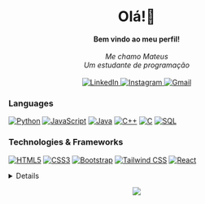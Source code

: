 <h1 align="center">Olá!👋</h1>

<p align="center">
    <b>Bem vindo ao meu perfil!</b><br><br>
    <i>
        Me chamo Mateus<br>
        Um estudante de programação<br>
    </i><br>
    <a href="https://www.linkedin.com/in/mateus-soares-8a583020b/">
        <img src="https://img.shields.io/badge/LinkedIn-blue?style=flat-square&logo=linkedin" alt="LinkedIn">
    </a>
    <a href="https://www.instagram.com/soares_matthew/">
        <img src="https://img.shields.io/badge/Instagram-E4405F?style=flat-square&logo=instagram&logoColor=white" alt="Instagram">
    </a>
    <a href="mailto:mateusviniciussoaresdasilva@gmail.com">
        <img src="https://img.shields.io/badge/Gmail-D14836?style=flat-square&logo=gmail&logoColor=white" alt="Gmail">
    </a>
</p>

### Languages
[![Python](https://img.shields.io/badge/python-black?style=for-the-badge&logo=python)](https://github.com/MateusS0ares)
[![JavaScript](https://img.shields.io/badge/javascript-black?style=for-the-badge&logo=javascript)](https://github.com/MateusS0ares)
[![Java](https://img.shields.io/badge/java-black?style=for-the-badge&logo=openjdk)](https://github.com/MateusS0ares)
[![C++](https://img.shields.io/badge/c++-black?style=for-the-badge&logo=cplusplus)](https://github.com/MateusS0ares)
[![C](https://img.shields.io/badge/c-black?style=for-the-badge&logo=c)](https://github.com/MateusS0ares)
[![SQL](https://img.shields.io/badge/sql-black?style=for-the-badge&logo=mysql)](https://github.com/MateusS0ares)

### Technologies & Frameworks
[![HTML5](https://img.shields.io/badge/html5-black?style=for-the-badge&logo=html5)](https://github.com/MateusS0ares)
[![CSS3](https://img.shields.io/badge/css3-black?style=for-the-badge&logo=css3)](https://github.com/MateusS0ares)
[![Bootstrap](https://img.shields.io/badge/Bootstrap-black?style=for-the-badge&logo=bootstrap&logoColor=white)](https://github.com/MateusS0ares)
[![Tailwind CSS](https://img.shields.io/badge/Tailwind_CSS-black?style=for-the-badge&logo=tailwind-css&logoColor=white)](https://github.com/MateusS0ares)
[![React](https://img.shields.io/badge/react-black?style=for-the-badge&logo=react)](https://github.com/MateusS0ares)

<details>
<p align="center">
  <a href="https://github.com/MateusS0ares">
    <img src="http://github-profile-summary-cards.vercel.app/api/cards/profile-details?username=MateusS0ares&theme=radical" />
  </a>
</p>
<p align="center">
  <a href="https://github.com/MateusS0ares">
   <img height="180em" src="https://github-readme-stats-git-masterrstaa-rickstaa.vercel.app/api/top-langs/?username=MateusS0ares&layout=compact&langs_count=10&theme=radical"/>
  </a>
</p>
</details>

<p align="center">
  <a href="https://github.com/MateusS0ares">
    <img src="https://komarev.com/ghpvc/?username=MateusS0ares&color=blueviolet&style=flat)" />
  </a>
</p>
<!--

- 🔭 I’m currently working on ...
- 🌱 I’m currently learning ...
- 👯 I’m looking to collaborate on ...
- 🤔 I’m looking for help with ...
- 💬 Ask me about ...
- 📫 How to reach me: ...
- 😄 Pronouns: ...
- ⚡ Fun fact: ...
-->

- 👋 Hi, I’m @MateusS0ares
- 👀 I’m interested in ...
- 🌱 I’m currently learning ...
- 💞️ I’m looking to collaborate on ...
- 📫 How to reach me ...

<!---
MateusS0ares/MateusS0ares is a ✨ special ✨ repository because its `README.md` (this file) appears on your GitHub profile.
You can click the Preview link to take a look at your changes.
--->
